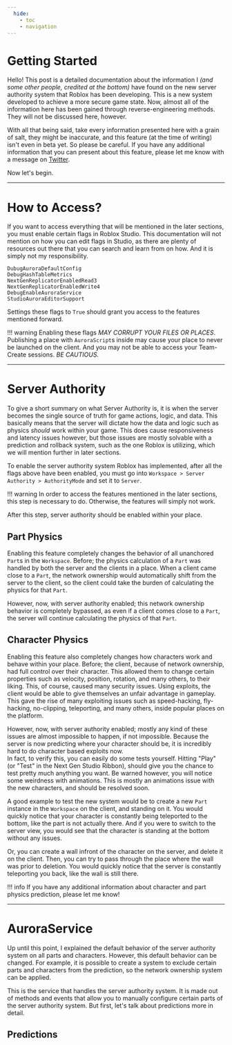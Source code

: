 ```yaml
---
  hide:
    - toc
    - navigation
---
```


# Getting Started

Hello! This post is a detailed documentation about the information I *(and some other people, credited at the bottom)* have found on the new server authority system that Roblox has been developing. This is a new system developed to achieve a more secure game state.
Now, almost all of the information here has been gained through reverse-engineering methods. They will not be discussed here, however.

With all that being said, take every information presented here with a grain of salt, they might be inaccurate, and this feature (at the time of writing) isn't even in beta yet. So please be careful. If you have any additional information that you can present about this feature, please let me know with a message on [Twitter](https://twitter.com/TenebrisNoctua).

Now let's begin.

-----

# How to Access?

If you want to access everything that will be mentioned in the later sections, you must enable certain flags in Roblox Studio.
This documentation will not mention on how you can edit flags in Studio, as there are plenty of resources out there that you can search and learn from on how. And it is simply not my responsibility.

```
DubugAuroraDefaultConfig
DebugHashTableMetrics
NextGenReplicatorEnabledRead3
NextGenReplicatorEnabledWrite4
DebugEnableAuroraService
StudioAuroraEditorSupport
```

Settings these flags to `True` should grant you access to the features mentioned forward.

!!! warning 
    Enabling these flags *MAY CORRUPT YOUR FILES OR PLACES*. Publishing a place with `AuroraScript`s inside may cause your place to never be launched on the client. And you may not be able to access your Team-Create sessions. *BE CAUTIOUS.*

-----

# Server Authority

To give a short summary on what Server Authority is, it is when the server becomes the single source of truth for game actions, logic, and data.
This basically means that the server will dictate how the data and logic such as physics *should* work within your game.
This does cause responsiveness and latency issues however, but those issues are mostly solvable with a prediction and rollback system, such as the one Roblox is utilizing, which we will mention further in later sections.

To enable the server authority system Roblox has implemented, after all the flags above have been enabled, you must go into
`Workspace > Server Authority > AuthorityMode` and set it to `Server`.

!!! warning
    In order to access the features mentioned in the later sections, this step is necessary to do. Otherwise, the features will simply not work.

After this step, server authority should be enabled within your place.

## Part Physics

Enabling this feature completely changes the behavior of all unanchored `Part`s in the `Workspace`. Before; the physics calculation of a `Part` was handled by both the server and the clients in a place. When a client came close to a `Part`, the network ownership would automatically shift from the server to the client, so the client could take the burden of calculating the physics for that `Part`.

However, now, with server authority enabled; this network ownership behavior is completely bypassed, as even if a client comes close to a `Part`, the server will continue calculating the physics of that `Part`.

## Character Physics

Enabling this feature also completely changes how characters work and behave within your place. Before; the client, because of network ownership, had full control over their character. This allowed them to change certain properties such as velocity, position, rotation, and many others, to their liking. This, of course, caused many security issues. Using exploits, the client would be able to give themselves an unfair advantage in gameplay. This gave the rise of many exploiting issues such as speed-hacking, fly-hacking, no-clipping, teleporting, and many others, inside popular places on the platform.

However, now, with server authority enabled; mostly any kind of these issues are almost impossible to happen, if not impossible.
Because the server is now predicting where your character should be, it is incredibly hard to do character based exploits now.<br>
In fact, to verify this, you can easily do some tests yourself. Hitting "Play" (or "Test" in the Next Gen Studio Ribbon), should give you the chance to test pretty much anything you want. Be warned however, you will notice some weirdness with animations. This is mostly an animations issue with the new characters, and should be resolved soon.

A good example to test the new system would be to create a new `Part` instance in the `Workspace` on the client, and standing on it.
You would quickly notice that your character is constantly being teleported to the bottom, like the part is not actually there. And if you were to switch to the server view, you would see that the character is standing at the bottom without any issues.  

Or, you can create a wall infront of the character on the server, and delete it on the client. Then, you can try to pass through the place where the wall was prior to deletion. You would quickly notice that the server is constantly teleporting you back, like the wall is still there.

!!! info
    If you have any additional information about character and part physics prediction, please let me know!

-----

# AuroraService

Up until this point, I explained the default behavior of the server authority system on all parts and characters. However, this default behavior can be changed. For example, it is possible to create a system to exclude certain parts and characters from the prediction, so the network ownership system can be applied.

This is the service that handles the server authority system. It is made out of methods and events that allow you to manually configure certain parts of the server authority system. But first, let's talk about predictions more in detail.

## Predictions


